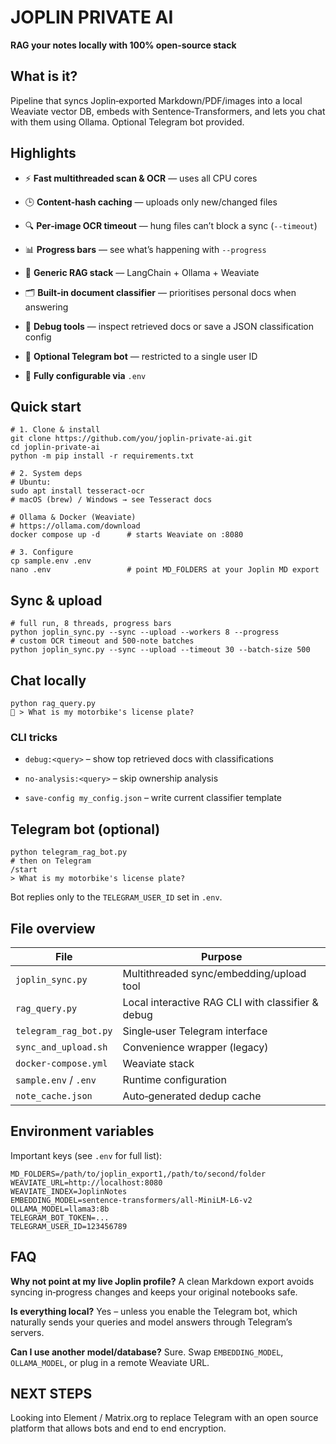 # JOPLIN PRIVATE AI

**RAG your notes locally with 100% open‑source stack**

## What is it?

Pipeline that syncs Joplin‑exported Markdown/PDF/images into a local Weaviate vector DB, embeds with Sentence‑Transformers, and lets you chat with them using Ollama. Optional Telegram bot provided.

## Highlights

- ⚡ **Fast multithreaded scan & OCR** — uses all CPU cores
    
- 🕒 **Content‑hash caching** — uploads only new/changed files
    
- 🔍 **Per‑image OCR timeout** — hung files can’t block a sync (`--timeout`)
    
- 📊 **Progress bars** — see what’s happening with `--progress`
    
- 🧠 **Generic RAG stack** — LangChain + Ollama + Weaviate
    
- 🗂️ **Built‑in document classifier** — prioritises personal docs when answering
    
- 🐞 **Debug tools** — inspect retrieved docs or save a JSON classification config
    
- 📱 **Optional Telegram bot** — restricted to a single user ID
    
- 🔧 **Fully configurable via** `.env`
    

## Quick start

```
# 1. Clone & install
git clone https://github.com/you/joplin-private-ai.git
cd joplin-private-ai
python -m pip install -r requirements.txt

# 2. System deps
# Ubuntu:
sudo apt install tesseract-ocr
# macOS (brew) / Windows → see Tesseract docs

# Ollama & Docker (Weaviate)
# https://ollama.com/download
docker compose up -d      # starts Weaviate on :8080

# 3. Configure
cp sample.env .env
nano .env                 # point MD_FOLDERS at your Joplin MD export
```

## Sync & upload

```
# full run, 8 threads, progress bars
python joplin_sync.py --sync --upload --workers 8 --progress
# custom OCR timeout and 500‑note batches
python joplin_sync.py --sync --upload --timeout 30 --batch-size 500
```

## Chat locally

```
python rag_query.py
🧠 > What is my motorbike's license plate?
```

### CLI tricks

- `debug:<query>` – show top retrieved docs with classifications
    
- `no-analysis:<query>` – skip ownership analysis
    
- `save-config my_config.json` – write current classifier template
    

## Telegram bot (optional)

```
python telegram_rag_bot.py
# then on Telegram
/start
> What is my motorbike's license plate?
```

Bot replies only to the `TELEGRAM_USER_ID` set in `.env`.

## File overview

| File | Purpose |
| --- | --- |
| `joplin_sync.py` | Multithreaded sync/embedding/upload tool |
| `rag_query.py` | Local interactive RAG CLI with classifier & debug |
| `telegram_rag_bot.py` | Single‑user Telegram interface |
| `sync_and_upload.sh` | Convenience wrapper (legacy) |
| `docker-compose.yml` | Weaviate stack |
| `sample.env` / `.env` | Runtime configuration |
| `note_cache.json` | Auto‑generated dedup cache |

## Environment variables

Important keys (see `.env` for full list):

```
MD_FOLDERS=/path/to/joplin_export1,/path/to/second/folder
WEAVIATE_URL=http://localhost:8080
WEAVIATE_INDEX=JoplinNotes
EMBEDDING_MODEL=sentence-transformers/all-MiniLM-L6-v2
OLLAMA_MODEL=llama3:8b
TELEGRAM_BOT_TOKEN=...
TELEGRAM_USER_ID=123456789
```

## FAQ

**Why not point at my live Joplin profile?** A clean Markdown export avoids syncing in‑progress changes and keeps your original notebooks safe.

**Is everything local?** Yes – unless you enable the Telegram bot, which naturally sends your queries and model answers through Telegram’s servers.

**Can I use another model/database?** Sure. Swap `EMBEDDING_MODEL`, `OLLAMA_MODEL`, or plug in a remote Weaviate URL.

## NEXT STEPS

Looking into Element / Matrix.org to replace Telegram with an open source platform that allows bots and end to end encryption.
